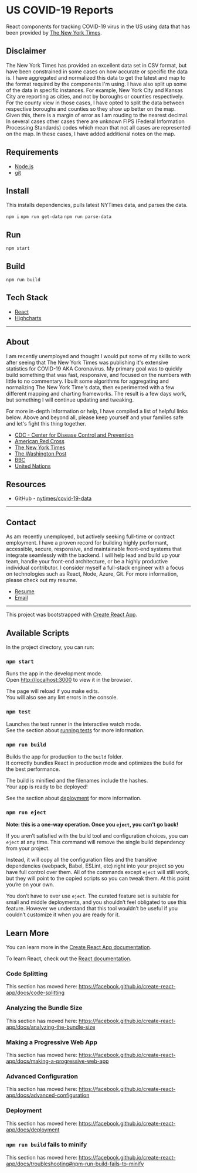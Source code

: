 # US COVID-19 Reports

React components for tracking COVID-19 virus in the US using data that has been provided by [The New York Times](https://www.nytimes.com/interactive/2020/us/coronavirus-us-cases.html).

## Disclaimer

The New York Times has provided an excellent data set in CSV format, but have been constrained in some cases on how accurate or specific the data is. I have aggregated and normalized this data to get the latest and map to the format required by the components I'm using. I have also split up some of the data in specific instances. For example, New York City and Kansas City are reporting as cities, and not by boroughs or counties respectively. For the county view in those cases, I have opted to split the data between respective boroughs and counties so they show up better on the map. Given this, there is a margin of error as I am rouding to the nearest decimal. In several cases other cases there are unknown FIPS (Federal Information Processing Standards) codes which mean that not all cases are represented on the map. In these cases, I have added additional notes on the map.

## Requirements

- [Node.js](https://nodejs.org/)
- [git](https://git-scm.com/)

## Install

This installs dependencies, pulls latest NYTimes data, and parses the data.

`npm i`
`npm run get-data`
`npm run parse-data`

## Run

`npm start`

## Build

`npm run build`

## Tech Stack

- [React](https://reactjs.org/)
- [Highcharts](https://www.highcharts.com/)

---

## About

I am recently unemployed and thought I would put some of my skills to work after seeing that The New York Times was publishing it's extensive statistics for COVID-19 AKA Coronavirus. My primary goal was to quickly build something that was fast, responsive, and focused on the numbers with little to no commentary. I built some algorithms for aggregating and normalizing The New York Time's data, then experimented with a few different mapping and charting frameworks. The result is a few days work, but something I will continue updating and tweaking.

For more in-depth information or help, I have compiled a list of helpful links below. Above and beyond all, please keep yourself and your families safe and let's fight this thing together.

- [CDC - Center for Disease Control and Prevention](https://www.cdc.gov/coronavirus)
- [American Red Cross](https://www.redcross.org/get-help/how-to-prepare-for-emergencies/types-of-emergencies/coronavirus-safety.html)
- [The New York Times](https://www.nytimes.com/news-event/coronavirus)
- [The Washington Post](https://www.washingtonpost.com/topics/coronavirus/)
- [BBC](https://www.bbc.com/news/coronavirus/)
- [United Nations](https://www.un.org/en/coronavirus)

## Resources

- GitHub - [nytimes/covid-19-data](https://github.com/nytimes/covid-19-data)

---

## Contact

As am recently unemployed, but actively seeking full-time or contract employment. I have a proven record for
building highly performant, accessible, secure, responsive, and maintainable front-end systems that integrate
seamlessly with the backend. I will help lead and build up your team, handle your front-end architecture, or
be a highly productive individual contributor. I consider myself a full-stack engineer with a focus on
technologies such as React, Node, Azure, Git. For more information, please check out my resume.

- [Resume](https://docs.google.com/document/d/1XtegNZsCSssBPXJVmd4tmx7c_yUUzXN_vv8GXWLOKAM/edit?usp=sharing)
- [Email]('mailto:jmlivingston@gmail.com)

---

This project was bootstrapped with [Create React App](https://github.com/facebook/create-react-app).

## Available Scripts

In the project directory, you can run:

### `npm start`

Runs the app in the development mode.<br />
Open [http://localhost:3000](http://localhost:3000) to view it in the browser.

The page will reload if you make edits.<br />
You will also see any lint errors in the console.

### `npm test`

Launches the test runner in the interactive watch mode.<br />
See the section about [running tests](https://facebook.github.io/create-react-app/docs/running-tests) for more information.

### `npm run build`

Builds the app for production to the `build` folder.<br />
It correctly bundles React in production mode and optimizes the build for the best performance.

The build is minified and the filenames include the hashes.<br />
Your app is ready to be deployed!

See the section about [deployment](https://facebook.github.io/create-react-app/docs/deployment) for more information.

### `npm run eject`

**Note: this is a one-way operation. Once you `eject`, you can’t go back!**

If you aren’t satisfied with the build tool and configuration choices, you can `eject` at any time. This command will remove the single build dependency from your project.

Instead, it will copy all the configuration files and the transitive dependencies (webpack, Babel, ESLint, etc) right into your project so you have full control over them. All of the commands except `eject` will still work, but they will point to the copied scripts so you can tweak them. At this point you’re on your own.

You don’t have to ever use `eject`. The curated feature set is suitable for small and middle deployments, and you shouldn’t feel obligated to use this feature. However we understand that this tool wouldn’t be useful if you couldn’t customize it when you are ready for it.

## Learn More

You can learn more in the [Create React App documentation](https://facebook.github.io/create-react-app/docs/getting-started).

To learn React, check out the [React documentation](https://reactjs.org/).

### Code Splitting

This section has moved here: https://facebook.github.io/create-react-app/docs/code-splitting

### Analyzing the Bundle Size

This section has moved here: https://facebook.github.io/create-react-app/docs/analyzing-the-bundle-size

### Making a Progressive Web App

This section has moved here: https://facebook.github.io/create-react-app/docs/making-a-progressive-web-app

### Advanced Configuration

This section has moved here: https://facebook.github.io/create-react-app/docs/advanced-configuration

### Deployment

This section has moved here: https://facebook.github.io/create-react-app/docs/deployment

### `npm run build` fails to minify

This section has moved here: https://facebook.github.io/create-react-app/docs/troubleshooting#npm-run-build-fails-to-minify
